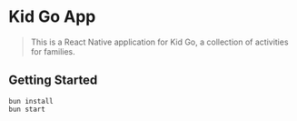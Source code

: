 # Kid Go App

> This is a React Native application for Kid Go, a collection of activities for families.

## Getting Started

```console
bun install
bun start
```
